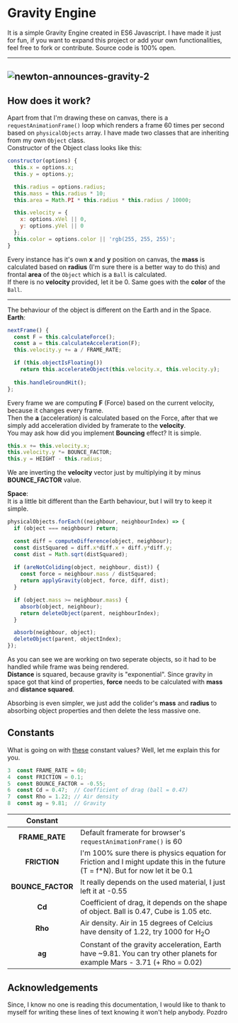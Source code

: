 # Gravity Engine
It is a simple Gravity Engine created in ES6 Javascript. I have made it just for fun, if you want to expand this project or add your own functionalities, feel free to fork or contribute. Source code is 100% open.

---

![newton-announces-gravity-2](https://user-images.githubusercontent.com/32012952/41581767-df3963fe-739f-11e8-9bf0-f1a5dbd20232.jpg)
---

## How does it work?
Apart from that I'm drawing these on canvas, there is a `requestAnimationFrame()` loop which renders a frame 60 times per second based on `physicalObjects` array. I have made two classes that are inheriting from my own `Object` class.  
Constructor of the Object class looks like this:
```javascript
constructor(options) {
  this.x = options.x;
  this.y = options.y;

  this.radius = options.radius;
  this.mass = this.radius * 10;
  this.area = Math.PI * this.radius * this.radius / 10000;

  this.velocity = {
    x: options.xVel || 0,
    y: options.yVel || 0
  };
  this.color = options.color || 'rgb(255, 255, 255)';
}
```
Every instance has it's own **x** and **y** position on canvas, the **mass** is calculated based on **radius** (I'm sure there is a better way to do this) and frontal **area** of the `Object` which is a `Ball` is calculated.  
If there is no **velocity** provided, let it be 0. Same goes with the **color** of the `Ball`.  

---

The behaviour of the object is different on the Earth and in the Space.  
**Earth**:
```javascript
nextFrame() {
  const F = this.calculateForce();
  const a = this.calculateAcceleration(F);
  this.velocity.y += a / FRAME_RATE;

  if (this.objectIsFloating())
    return this.accelerateObject(this.velocity.x, this.velocity.y);
    
  this.handleGroundHit();
};
```
Every frame we are computing **F** (Force) based on the current velocity, because it changes every frame.  
Then the **a** (acceleration) is calculated based on the Force, after that we simply add acceleration divided by framerate to the **velocity**.  
You may ask how did you implement **Bouncing** effect? It is simple.  
```javascript
this.x += this.velocity.x;
this.velocity.y *= BOUNCE_FACTOR;
this.y = HEIGHT - this.radius;
```
We are inverting the **velocity** vector just by multiplying it by minus **BOUNCE_FACTOR** value.

**Space**:  
It is a little bit different than the Earth behaviour, but I will try to keep it simple.  
```javascript
physicalObjects.forEach((neighbour, neighbourIndex) => {
  if (object === neighbour) return;

  const diff = computeDifference(object, neighbour);
  const distSquared = diff.x*diff.x + diff.y*diff.y;
  const dist = Math.sqrt(distSquared);
       
  if (areNotColiding(object, neighbour, dist)) {
    const force = neighbour.mass / distSquared;
    return applyGravity(object, force, diff, dist);
  }

  if (object.mass >= neighbour.mass) {
    absorb(object, neighbour);
    return deleteObject(parent, neighbourIndex);
  }

  absorb(neighbour, object);
  deleteObject(parent, objectIndex);
});
```
As you can see we are working on two seperate objects, so it had to be handled while frame was being rendered.  
**Distance** is squared, because gravity is "exponential". Since gravity in space got that kind of properties, **force** needs to be calculated with **mass** and **distance squared**.  

Absorbing is even simpler, we just add the colider's **mass** and **radius** to absorbing object properties and then delete the less massive one.

## Constants
What is going on with [these](./js/definitions.js) constant values? Well, let me explain this for you.

```javascript
3  const FRAME_RATE = 60;
4  const FRICTION = 0.1;
5  const BOUNCE_FACTOR = -0.55;
6  const Cd = 0.47;  // Coefficient of drag (ball = 0.47)
7  const Rho = 1.22; // Air density
8  const ag = 9.81;  // Gravity
```

| Constant |  |
|:---------:|------|
| **FRAME_RATE** | Default framerate for browser's `requestAnimationFrame()` is 60 |
| **FRICTION** | I'm 100% sure there is physics equation for Friction and I might update this in the future (T = f*N). But for now let it be 0.1 |
| **BOUNCE_FACTOR** | It really depends on the used material, I just left it at -0.55 |
| **Cd** | Coefficient of drag, it depends on the shape of object. Ball is 0.47, Cube is 1.05 etc. |
| **Rho** | Air density. Air in 15 degrees of Celcius have density of 1.22, try 1000 for H<sub>2</sub>O |
| **ag** | Constant of the gravity acceleration, Earth have ~9.81. You can try other planets for example Mars - 3.71 (+ Rho = 0.02) |

## Acknowledgements
Since, I know no one is reading this documentation, I would like to thank to myself for writing these lines of text knowing it won't help anybody. Pozdro